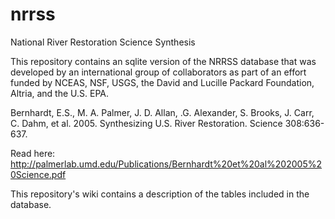 # nrrss
National River Restoration Science Synthesis

This repository contains an sqlite version of the NRRSS database that was developed by an international group of collaborators as part of an effort funded by NCEAS, NSF, USGS, the David and Lucille Packard Foundation, Altria, and the U.S. EPA.

Bernhardt, E.S., M. A. Palmer, J. D. Allan, .G. Alexander, S. Brooks, J. Carr, C. Dahm, et al. 2005. Synthesizing U.S. River Restoration. Science 308:636-637. 

Read here: http://palmerlab.umd.edu/Publications/Bernhardt%20et%20al%202005%20Science.pdf

This repository's wiki contains a description of the tables included in the database.

